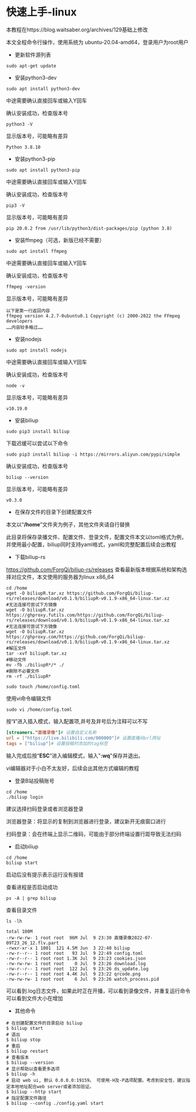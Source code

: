 # 快速上手-linux

本教程在https://blog.waitsaber.org/archives/129基础上修改

本文全程命令行操作，使用系统为 ubuntu-20.04-amd64，登录用户为root用户

- 更新软件源列表

``` shell
sudo apt-get update
```

- 安装python3-dev

```shell
sudo apt install python3-dev
```
中途需要确认直接回车或输入Y回车

确认安装成功，检查版本号

``` shell
python3 -V
```
显示版本号，可能略有差异
``` shell
Python 3.8.10
```

- 安装python3-pip

``` shell
sudo apt install python3-pip
```

中途需要确认直接回车或输入Y回车

确认安装成功，检查版本号

``` shell
pip3 -V
```

显示版本号，可能略有差异

``` shell
pip 20.0.2 from /usr/lib/python3/dist-packages/pip (python 3.8)
```

- 安装ffmpeg（可选，新版已经不需要）

```shell
sudo apt install ffmpeg
```
中途需要确认直接回车或输入Y回车

确认安装成功，检查版本号

``` shell
ffmpeg -version
```

显示版本号，可能略有差异

``` shell
以下是第一行返回内容
ffmpeg version 4.2.7-0ubuntu0.1 Copyright (c) 2000-2022 the FFmpeg developers
……内容较多略过……
```

- 安装nodejs

```shell
sudo apt install nodejs
```
中途需要确认直接回车或输入Y回车

确认安装成功，检查版本号

``` shell
node -v
```

显示版本号，可能略有差异

``` shell
v10.19.0
```

- 安装biliup

```shell
sudo pip3 install biliup 
```

下载迟缓可以尝试以下命令

``` shell
sudo pip3 install biliup -i https://mirrors.aliyun.com/pypi/simple
```

确认安装成功，检查版本号

``` shell
biliup --version
```

显示版本号，可能略有差异

``` shell
v0.3.0
```

- 在保存文件的目录下创建配置文件

本文以“**/home**”文件夹为例子，其他文件夹请自行替换

此目录将保存录播文件、配置文件、登录文件，配置文件本文以toml格式为例，并使用最小配置，biliup同时支持yaml格式，yaml和完整配置后续会出教程

- 下载biliup-rs

https://github.com/ForgQi/biliup-rs/releases 查看最新版本根据系统和架构选择对应文件，本文使用的服务器为linux x86_64

``` shell
cd /home
wget -O biliupR.tar.xz https://github.com/ForgQi/biliup-rs/releases/download/v0.1.9/biliupR-v0.1.9-x86_64-linux.tar.xz
#无法连接可尝试下方镜像
wget -O biliupR.tar.xz https://ghproxy.futils.com/https://github.com/ForgQi/biliup-rs/releases/download/v0.1.9/biliupR-v0.1.9-x86_64-linux.tar.xz
#无法连接可尝试下方镜像
wget -O biliupR.tar.xz https://ghproxy.com/https://github.com/ForgQi/biliup-rs/releases/download/v0.1.9/biliupR-v0.1.9-x86_64-linux.tar.xz
#解压文件
tar -xvf biliupR.tar.xz
#移动文件
mv -fb ./biliupR*/* ./
#删除不必要文件
rm -rf ./biliupR*
```


```shell
sudo touch /home/config.toml
```

使用vi命令编辑文件

```shell
sudo vi /home/config.toml
```

按“**i**”进入插入模式，输入配置项,井号及井号后为注释可以不写

```toml
[streamers."直播录像"]# 设置自定义名称
url = ["https://live.bilibili.com/000000"]# 设置直播间url网址
tags = ["biliup"]# 设置投稿时添加的tag标签
```

输入完成后按“**ESC**”进入编辑模式，输入"**:wq**"保存并退出。

vi编辑器对于小白不太友好，后续会出其他方式编辑的教程

- 登录B站投稿账号

``` shell
cd /home
./biliup login
```

建议选择扫码登录或者浏览器登录

浏览器登录：将显示的复制到浏览器进行登录，建议新开无痕窗口进行

扫码登录：会在终端上显示二维码，可能由于部分终端设置行距导致无法扫码

- 启动biliup

``` shell
cd /home
biliup start
```

启动后没有提示表示运行没有报错

查看进程是否启动成功

``` shell
ps -A | grep biliup
```

查看目录文件

``` shell
ls -lh
```
``` shell
total 100M
-rw-rw-rw- 1 root root  96M Jul  9 23:30 直播录像2022-07-09T23_26_12.flv.part
-rwxr-xr-x 1 1001  121 4.5M Jun  3 22:40 biliup
-rw-r--r-- 1 root root   93 Jul  9 22:49 config.toml
-rw-r--r-- 1 root root 1.3K Jul  9 23:23 cookies.json
-rw-rw-rw- 1 root root    0 Jul  9 23:26 download.log
-rw-r--r-- 1 root root  122 Jul  9 23:26 ds_update.log
-rw-r--r-- 1 root root 4.4K Jul  9 23:22 qrcode.png
-rw-rw-rw- 1 root root    6 Jul  9 23:26 watch_process.pid
```
可以看到.log日志文件，如果此时正在开播，可以看到录像文件，并重复运行命令可以看到文件大小在增加

- 其他命令

``` shell
# 在创建配置文件的目录启动 biliup
$ biliup start
# 退出
$ biliup stop
# 重启
$ biliup restart
# 查看版本
$ biliup --version
# 显示帮助以查看更多选项
$ biliup -h
# 启动 web ui, 默认 0.0.0.0:19159。 可使用-H及-P选项配置。考虑到安全性，建议指定本地地址配合web server或者添加验证。
$ biliup --http start
# 指定配置文件路径
$ biliup --config ./config.yaml start
```

